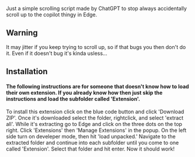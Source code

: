 Just a simple scrolling script made by ChatGPT to stop always accidentally scroll up to the copilot thingy in Edge.

## Warning
It may jitter if you keep trying to scroll up, so if that bugs you then don't do it. Even if it doesn't bug it's kinda usless...

## Installation
#### The following instructions are for someone that doesn't know how to load their own extension. If you already know how then just skip the instructions and load the subfolder called 'Extension'.

To install this extension click on the blue code button and click 'Download ZIP'. Once it's downloaded select the folder, rightclick, and select 'extract all'. While it's extracting go to Edge and click on the three dots on the top right. Click 'Extensions' then 'Manage Extensions' in the popup. On the left side turn on develeper mode, then hit 'load unpacked.' Navigate to the extracted folder and continue into each subfolder until you come to one called 'Extension'. Select that folder and hit enter. Now it should work!
